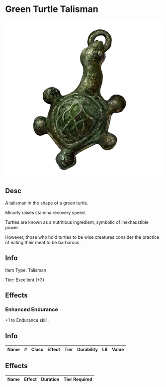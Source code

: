 # Green Turtle Talisman

![Copyrighted Image](GreenTurtleTalisman.png)

## Desc

A talisman in the shape of a green turtle.

Minorly raises stamina recovery speed.

Turtles are known as a nutritious ingredient, symbolic of inexhaustible power.

However, those who hold turtles to be wise creatures consider the practice of eating their meat to be barbarous.

## Info

Item Type: Talisman

Tier: Excellent (+3)

## Effects

### Enhanced Endurance

+1 to Endurance skill.

## Info

| Name | # | Class | Effect | Tier | Durability | LB | Value |
| :--: | :-: | :---: | :----: | :--: | :--------: | :-: | :---: |

## Effects

| Name | Effect | Duration | Tier Required |
| :--- | :----: | :------: | :-----------: |
